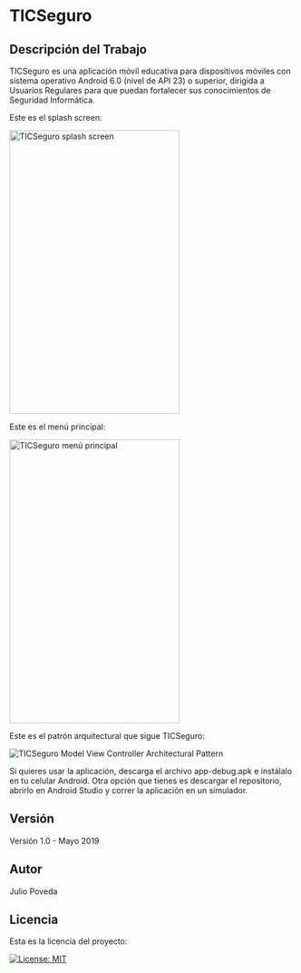 # TICSeguro

## Descripción del Trabajo

TICSeguro es una aplicación móvil educativa para dispositivos móviles con sistema operativo Android 6.0 (nivel de API 23) o superior, dirigida a Usuarios Regulares para que puedan fortalecer sus conocimientos de Seguridad Informática.

Este es el splash screen:

<img alt="TICSeguro splash screen" src="https://github.com/JulioPoveda/TICSeguro/blob/master/images/TICSeguro_splash_screen.png?raw=true" height="500" width="300">

Este es el menú principal:

<img alt="TICSeguro menú principal" src="https://github.com/JulioPoveda/TICSeguro/blob/master/images/TICSeguro_main_menu.png?raw=true" height="500" width="300">

Este es el patrón arquitectural que sigue TICSeguro:

![TICSeguro Model View Controller Architectural Pattern](https://raw.githubusercontent.com/japoveda10/TICSeguro/master/images/ARCHITECTURAL_PATTERN.png)

Si quieres usar la aplicación, descarga el archivo app-debug.apk e instálalo en tu celular Android. Otra opción que tienes es descargar el repositorio, abrirlo en Android Studio y correr la aplicación en un simulador.

## Versión

Versión 1.0 - Mayo 2019

## Autor

Julio Poveda

## Licencia

Esta es la licencia del proyecto:

[![License: MIT](https://img.shields.io/badge/License-MIT-yellow.svg)](https://opensource.org/licenses/MIT)
